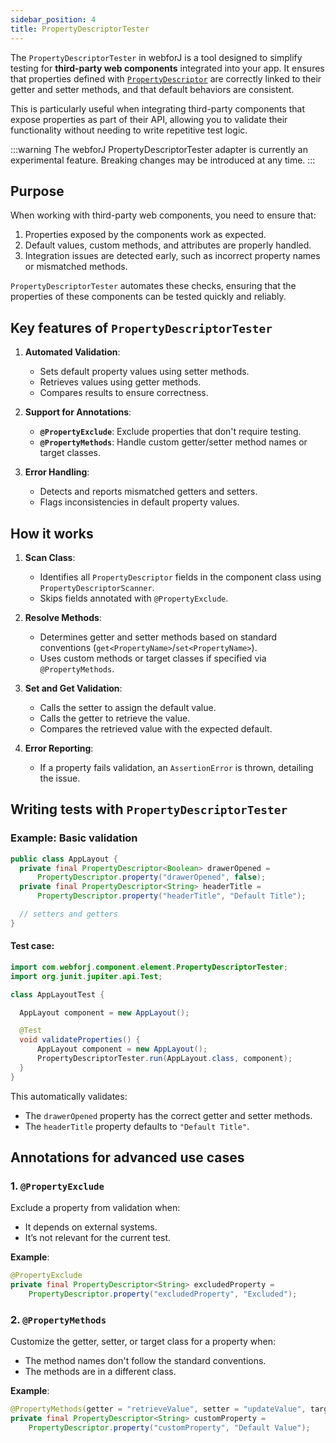 ```yaml
---
sidebar_position: 4
title: PropertyDescriptorTester
---
```


The `PropertyDescriptorTester` in webforJ is a tool designed to simplify testing for **third-party web components** integrated into your app. It ensures that properties defined with [`PropertyDescriptor`](https://javadoc.io/doc/com.webforj/webforj-foundation/latest/com/webforj/component/element/PropertyDescriptor.html) are correctly linked to their getter and setter methods, and that default behaviors are consistent.

This is particularly useful when integrating third-party components that expose properties as part of their API, allowing you to validate their functionality without needing to write repetitive test logic.

:::warning
The webforJ PropertyDescriptorTester adapter is currently an experimental feature. Breaking changes may be introduced at any time.
:::

## Purpose

When working with third-party web components, you need to ensure that:
1. Properties exposed by the components work as expected.
2. Default values, custom methods, and attributes are properly handled.
3. Integration issues are detected early, such as incorrect property names or mismatched methods.

`PropertyDescriptorTester` automates these checks, ensuring that the properties of these components can be tested quickly and reliably.

## Key features of `PropertyDescriptorTester`

1. **Automated Validation**:
   - Sets default property values using setter methods.
   - Retrieves values using getter methods.
   - Compares results to ensure correctness.

2. **Support for Annotations**:
   - **`@PropertyExclude`**: Exclude properties that don't require testing.
   - **`@PropertyMethods`**: Handle custom getter/setter method names or target classes.

3. **Error Handling**:
   - Detects and reports mismatched getters and setters.
   - Flags inconsistencies in default property values.

## How it works

1. **Scan Class**:
   - Identifies all `PropertyDescriptor` fields in the component class using `PropertyDescriptorScanner`.
   - Skips fields annotated with `@PropertyExclude`.

2. **Resolve Methods**:
   - Determines getter and setter methods based on standard conventions (`get<PropertyName>`/`set<PropertyName>`).
   - Uses custom methods or target classes if specified via `@PropertyMethods`.

3. **Set and Get Validation**:
   - Calls the setter to assign the default value.
   - Calls the getter to retrieve the value.
   - Compares the retrieved value with the expected default.

4. **Error Reporting**:
   - If a property fails validation, an `AssertionError` is thrown, detailing the issue.

## Writing tests with `PropertyDescriptorTester`

### Example: Basic validation

```java
public class AppLayout {
  private final PropertyDescriptor<Boolean> drawerOpened =
      PropertyDescriptor.property("drawerOpened", false);
  private final PropertyDescriptor<String> headerTitle =
      PropertyDescriptor.property("headerTitle", "Default Title");

  // setters and getters
}
```

#### Test case:

```java
import com.webforj.component.element.PropertyDescriptorTester;
import org.junit.jupiter.api.Test;

class AppLayoutTest {

  AppLayout component = new AppLayout();

  @Test
  void validateProperties() {
      AppLayout component = new AppLayout();
      PropertyDescriptorTester.run(AppLayout.class, component);
  }
}
```

This automatically validates:
- The `drawerOpened` property has the correct getter and setter methods.
- The `headerTitle` property defaults to `"Default Title"`.

## Annotations for advanced use cases

### 1. `@PropertyExclude`

Exclude a property from validation when:
- It depends on external systems.
- It’s not relevant for the current test.

**Example**:
```java
@PropertyExclude
private final PropertyDescriptor<String> excludedProperty =
    PropertyDescriptor.property("excludedProperty", "Excluded");
```

### 2. `@PropertyMethods`

Customize the getter, setter, or target class for a property when:
- The method names don't follow the standard conventions.
- The methods are in a different class.

**Example**:
```java
@PropertyMethods(getter = "retrieveValue", setter = "updateValue", target = SomeClass.class)
private final PropertyDescriptor<String> customProperty =
    PropertyDescriptor.property("customProperty", "Default Value");
```